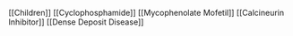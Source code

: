 [[Children]]
[[Cyclophosphamide]]
[[Mycophenolate Mofetil]]
[[Calcineurin Inhibitor]]
[[Dense Deposit Disease]]
